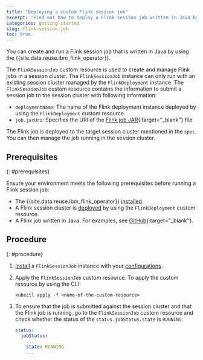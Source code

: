 ```yaml
---
title: "Deploying a custom Flink session job"
excerpt: "Find out how to deploy a Flink session job written in Java by using the IBM Operator for Apache Flink."
categories: getting-started
slug: flink-session-job
toc: true
---
```


You can create and run a Flink session job that is written in Java by using the {{site.data.reuse.ibm_flink_operator}}.

The `FlinkSessionJob` custom resource is used to create and manage Flink jobs in a session cluster. The `FlinkSessionJob` instance can only run with an existing session cluster managed by the `FlinkDeployment` instance. The `FlinkSessionJob` custom resource contains the information to submit a session job to the session cluster with following information:

- `deploymentName`: The name of the Flink deployment instance deployed by using the `FlinkDeployment` custom resource.
- `job.jarUri`: Specifies the URI of the [Flink job JAR](https://nightlies.apache.org/flink/flink-kubernetes-operator-docs-release-1.12/docs/custom-resource/reference/#jobspec){:target="_blank"} file.

The Flink job is deployed to the target session cluster mentioned in the `spec`. You can then manage the job running in the session cluster.

## Prerequisites
{: #prerequisites}

Ensure your environment meets the following prerequisites before running a Flink session job:

- The {{site.data.reuse.ibm_flink_operator}} [installed](../../installing/installing/#installing-the-ibm-operator-for-apache-flink).
- A Flink session cluster is [deployed](../../installing/installing/#install-a-flink-instance) by using the `FlinkDeployment` custom resource.
- A Flink job written in Java. For examples, see [GitHub](https://github.com/apache/flink/tree/release-1.20.1/flink-examples/flink-examples-streaming/){:target="_blank"}.

## Procedure
{: #procedure}

1. [Install](../../installing/installing/#install-flink-sessionjob) a `FlinkSessionJob` instance with your [configurations](../../installing/configuring/#configuring-flinksessionjob).

1. Apply the `FlinkSessionJob` custom resource. To apply the custom resource by using the CLI:

   ```shell
   kubectl apply -f <name-of-the-custom-resource>
   ```

1. To ensure that the job is submitted against the session cluster and that the Flink job is running, go to the `FlinkSessionJob` custom resource and check whether the status of the `status.jobStatus.state` is `RUNNING`:

   ```yaml
   status:
     jobStatus:
       ...
       state: RUNNING
       ...
    ```